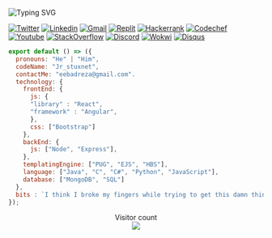
![Typing SVG](https://readme-typing-svg.demolab.com?font=Fira+Code&weight=600&size=28&duration=1800&pause=1300&color=9C9EA1&width=700&lines=Hi+%F0%9F%91%8B;I'm+Eebad+Reza+%F0%9F%A4%96;A+Full-Stack+Web+Developer+%F0%9F%96%A5%EF%B8%8F)

[![Twitter](https://img.shields.io/badge/-Twitter-222222?style=flat-square&logo=twitter&logoColor=white&link=https://twitter.com/Jr_stuxnet/)](https://twitter.com/Jr_stuxnet/)
[![Linkedin](https://img.shields.io/badge/-LinkedIn-222222?style=flat-square&logo=Linkedin&logoColor=white&link=https://www.linkedin.com/in/eebadreza/)](https://www.linkedin.com/in/eebadreza/)
[![Gmail](https://img.shields.io/badge/-Gmail-222222?style=flat-square&logo=Gmail&logoColor=white&link=https://mail.google.com/mail/u/0/?tab=rm&ogbl#inbox?compose=new)](https://mail.google.com/mail/u/0/?tab=rm&ogbl#inbox?compose=new)
[![Replit](https://img.shields.io/badge/-Replit-222222?style=flat-square&logo=Replit&logoColor=white&link=https://replit.com/@EebadReza)](https://replit.com/@EebadReza)
[![Hackerrank](https://img.shields.io/badge/-Hackerrank-222222?style=flat-square&logo=Hackerrank&logoColor=white&linkhttps://www.hackerrank.com/eebadreza?hr_r=1)](https://www.hackerrank.com/eebadreza?hr_r=1)
[![Codechef](https://img.shields.io/badge/-Codechef-222222?style=flat-square&logo=Codechef&logoColor=white&linkhttps://www.hackerrank.com/eebadreza?hr_r=1)](https://www.hackerrank.com/eebadreza?hr_r=1)
[![Youtube](https://img.shields.io/badge/-Youtube-222222?style=flat-square&logo=Youtube&logoColor=white&link)]()
[![StackOverflow](https://img.shields.io/badge/-StackOverflow-222222?style=flat-square&logo=StackOverflow&logoColor=white&link=https://stackoverflow.com/users/19852128/eebad-reza)](https://stackoverflow.com/users/19852128/eebad-reza)
[![Discord](https://img.shields.io/badge/-Discord-222222?style=flat-square&logo=Discord&logoColor=white&link)]()
[![Wokwi](https://img.shields.io/badge/-Wokwi-222222?style=flat-square&logo=Wokwi&logoColor=white&link=https://wokwi.com/makers/eebadreza)](https://wokwi.com/makers/eebadreza)
[![Disqus](https://img.shields.io/badge/-Disqus-222222?style=flat-square&logo=Disqus&logoColor=white&link)]()


```js
export default () => ({
  pronouns: "He" | "Him",
  codeName: "Jr_stuxnet",
  contactMe: "eebadreza@gmail.com".
  technology: {
    frontEnd: {
      js: {
      "library" : "React",
      "framework" : "Angular",
      },
      css: ["Bootstrap"]
    },
    backEnd: {
      js: ["Node", "Express"],
    },
    templatingEngine: ["PUG", "EJS", "HBS"],
    language: ["Java", "C", "C#", "Python", "JavaScript"],
    database: ["MongoDB", "SQL"]
  },
  bits : `I think I broke my fingers while trying to get this damn thing running ${codeName}!`
});
```
<p align="center"> 
  Visitor count<br>
  <img src="https://profile-counter.glitch.me/eebadreza/count.svg" />
</p>
